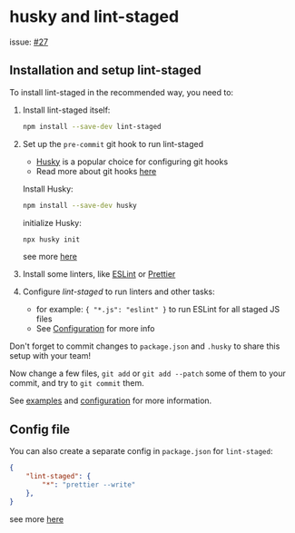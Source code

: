 # husky and lint-staged

issue: [#27](https://github.com/ConnecMent/bank/issues/27)

## Installation and setup lint-staged

To install lint-staged in the recommended way, you need to:

1. Install lint-staged itself:

   ```bash
   npm install --save-dev lint-staged
   ```

2. Set up the `pre-commit` git hook to run lint-staged

    - [Husky](https://github.com/typicode/husky) is a popular choice for configuring git hooks
    - Read more about git hooks [here](https://git-scm.com/book/en/v2/Customizing-Git-Git-Hooks)

    Install Husky:

    ```bash
    npm install --save-dev husky
    ```

    initialize Husky:

    ```bash
    npx husky init
    ```

    see more [here](https://typicode.github.io/husky/get-started.html)

3. Install some linters, like [ESLint](https://eslint.org/) or [Prettier](https://prettier.io/)

4. Configure *lint-staged* to run linters and other tasks:

    - for example: `{ "*.js": "eslint" }` to run ESLint for all staged JS files
    - See [Configuration](https://github.com/lint-staged/lint-staged?tab=readme-ov-file#configuration) for more info

Don't forget to commit changes to `package.json` and `.husky` to share this setup with your team!

Now change a few files, `git add` or `git add --patch` some of them to your commit, and try to `git commit` them.

See [examples](https://github.com/lint-staged/lint-staged?tab=readme-ov-file#examples) and [configuration](https://github.com/lint-staged/lint-staged?tab=readme-ov-file#configuration) for more information.

## Config file

You can also create a separate config in `package.json` for `lint-staged`:

```json
{
    "lint-staged": {
        "*": "prettier --write"
    },
}
```

see more [here](https://github.com/lint-staged/lint-staged?tab=readme-ov-file#configuration)
